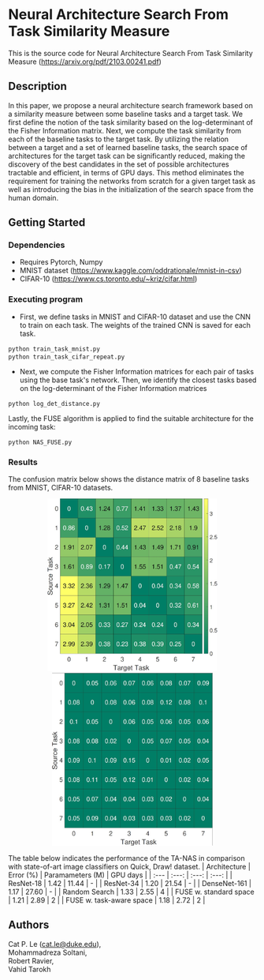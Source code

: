 # Neural Architecture Search From Task Similarity Measure
This is the source code for Neural Architecture Search From Task Similarity Measure (https://arxiv.org/pdf/2103.00241.pdf)

## Description

In this paper, we propose a neural architecture search framework based on a similarity measure between some baseline tasks and a target task. We first define the notion of the task similarity based on the log-determinant of the Fisher Information matrix. Next, we compute the task similarity from each of the baseline tasks to the target task. By utilizing the relation between a target and a set of learned baseline tasks, the search space of architectures for the target task can be significantly reduced, making the discovery of the best candidates in the set of possible architectures tractable and efficient, in terms of GPU days. This method eliminates the requirement for training the networks from scratch for a given target task as well as introducing the bias in the initialization of the search space from the human domain.

## Getting Started

### Dependencies

* Requires Pytorch, Numpy
* MNIST dataset (https://www.kaggle.com/oddrationale/mnist-in-csv)
* CIFAR-10 (https://www.cs.toronto.edu/~kriz/cifar.html)

### Executing program

* First, we define tasks in MNIST and CIFAR-10 dataset and use the CNN to train on each task. The weights of the trained CNN is saved for each task.
```
python train_task_mnist.py
python train_task_cifar_repeat.py
```
* Next, we compute the Fisher Information matrices for each pair of tasks using the base task's network. Then, we identify the closest tasks based on the log-determinant of the Fisher Information matrices
```
python log_det_distance.py
```
Lastly, the FUSE algorithm is applied to find the suitable architecture for the incoming task:
```
python NAS_FUSE.py
```

### Results
The confusion matrix below shows the distance matrix of 8 baseline tasks from MNIST, CIFAR-10 datasets.
<p align="center">
  <img src="images/fig1.jpg" height="350" title="Mean">
  <img src="images/fig2.jpg" height="350" title="Sig">
</p>

The table below indicates the performance of the TA-NAS in comparison with state-of-art image classifiers on Quick, Draw! dataset.
| Architecture | Error (%) | Paramameters (M) | GPU days |
| :---         |    :---:  |     :---:        |  :---:   |
| ResNet-18    | 1.42      |  11.44    | - |
| ResNet-34    | 1.20      |  21.54    | - |
| DenseNet-161 | 1.17      |  27.60    | - |
| Random Search               | 1.33      |  2.55    | 4 |
| FUSE w. standard space      | 1.21      |  2.89    | 2 |
| FUSE w. task-aware space    | 1.18      |  2.72    | 2 |


## Authors

Cat P. Le (cat.le@duke.edu), 
<br>Mohammadreza Soltani, 
<br>Robert Ravier, 
<br>Vahid Tarokh